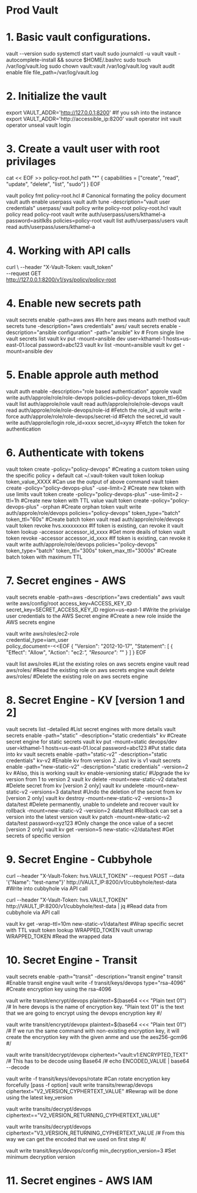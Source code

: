# Prod Vault #

# 1. Basic vault configurations.

vault --version
sudo systemctl start vault
sudo journalctl -u vault
vault -autocomplete-install && source $HOME/.bashrc
sudo touch /var/log/vault.log
sudo chown vault:vault /var/log/vault.log
vault audit enable file file_path=/var/log/vault.log

# 2. Initialize the vault

export VAULT_ADDR='http://127.0.0.1:8200' #If you ssh into the instance
export VAULT_ADDR='http://accessible_ip:8200'
vault operator init
vault operator unseal
vault login

# 3. Create a vault user with root privilages

cat << EOF >> policy-root.hcl 
path "*" {
capabilities = ["create", "read", "update", "delete", "list", "sudo"]
} 
EOF

vault policy fmt policy-root.hcl # Canonical formating the policy document
vault auth enable userpass
vault auth tune -description="vault user credentials" userpass/
vault policy write policy-root policy-root.hcl
vault policy read policy-root
vault write auth/userpass/users/kthamel-a password=asitlk8s policies=policy-root
vault list auth/userpass/users
vault read auth/userpass/users/kthamel-a

# 4. Working with API calls

curl \ 
--header "X-Vault-Token: vault_token" \
--request GET  
http://127.0.0.1:8200/v1/sys/policy/policy-root 

# 4. Enable new secrets path

vault secrets enable -path=aws aws  #In here aws means auth method
vault secrets tune -description="aws credentials" aws/
vault secrets enable -description="ansible configuration" -path="ansible" kv # From single line
vault secrets list
vault kv put -mount=ansible dev user=kthamel-1 hosts=us-east-01.local password=abc123
vault kv list -mount=ansible
vault kv get -mount=ansible dev

# 5. Enable approle auth method

vault auth enable -description="role based authentication" approle
vault write auth/approle/role/role-devops policies=policy-devops token_ttl=60m
vault list auth/approle/role
vault read auth/approle/role/role-devops
vault read auth/approle/role/role-devops/role-id #Fetch the role_id 
vault write -force auth/approle/role/role-devops/secret-id #Fetch the secret_id
vault write auth/approle/login role_id=xxxx secret_id=xyxy #Fetch the token for authentication

# 6. Authenticate with tokens

vault token create -policy="policy-devops" #Creating a custom token using the specific policy + default
cat ~/.vault-token
vault token lookup token_value_XXXX #Can use the output of above command
vault token create -policy="policy-devops-plus" -use-limit=2 #Create new token with use limits
vault token create -policy="policy-devops-plus" -use-limit=2 -ttl=1h #Create new token with TTL value
vault token create -policy="policy-devops-plus" -orphan #Create orphan token
vault write auth/approle/role/devops policies="policy-devops" token_type="batch" token_ttl="60s" #Create batch token
vault read auth/approle/role/devops
vault token revoke hvs.xxxxxxxxx #If token is existing, can revoke it
vault token lookup -accessor accessor_id_xxxx #Get more deails of token
vault token revoke -accessor accessor_id_xxxx #If token is existing, can revoke it
vault write auth/approle/role/devops policies="policy-devops" token_type="batch" token_ttl="300s" token_max_ttl="3000s" #Create batch token with maximum TTL

# 7. Secret engines - AWS

vault secrets enable -path=aws -description="aws credentials" aws
vault write aws/config/root access_key=ACCESS_KEY_ID secret_key=SECRET_ACCESS_KEY_ID region=us-east-1 
#Write the privialge user credentials to the AWS Secret engine
#Create a new role inside the AWS secrets engine

vault write aws/roles/ec2-role \
    credential_type=iam_user \
    policy_document=-<<EOF
{
  "Version": "2012-10-17",
  "Statement": [
    {
      "Effect": "Allow",
      "Action": "ec2:*",
      "Resource": "*"
    }
  ]
}
EOF

vault list aws/roles    #List the existing roles on aws secrets engine
vault read aws/roles/   #Read the existing role on aws secrets engine
vault delete aws/roles/ #Delete the existing role on aws secrets engine

# 8. Secret Engine - KV [version 1 and 2]

vault secrets list -detailed #List secret engines with more details
vault secrets enable -path="static" -description="static credentials" kv #Create secret engine for static secrets
vault kv put -mount=static devops/dev user=kthamel-1 hosts=us-east-01.local password=abc123 #Put static data into kv
vault secrets enable -path="static-v2" -description="static credentials" kv-v2 #Enable kv from version 2. Just kv is v1
vault secrets enable -path="new-static-v2" -description="static credentials" -version=2 kv #Also, this is working
vault kv enable-versioning static/ #Upgrade the kv version from 1 to version 2
vault kv delete -mount=new-static-v2 data/test #Delete secret from kv [version 2 only]
vault kv undelete -mount=new-static-v2 -versions=3 data/test #Undo the deletion of the secret from kv [version 2 only]
vault kv destroy -mount=new-static-v2 -versions=3 data/test #Delete permanently, unable to undelete and recover
vault kv rollback -mount=new-static-v2 -version=2 data/test #Rollback can set a version into the latest version
vault kv patch -mount=new-static-v2 data/test password=xyz123 #Only change the once value of a secret [version 2 only]
vault kv get -version=5 new-static-v2/data/test #Get secrets of specific version

# 9. Secret Engine - Cubbyhole

curl --header "X-Vault-Token: hvs.VAULT_TOKEN" --request POST --data '{"Name": "test-name"}' http://VAULT_IP:8200/v1/cubbyhole/test-data #Write into cubbyhole via API call

curl --header "X-Vault-Token: hvs.VAULT_TOKEN" http://VAULT_IP:8200/v1/cubbyhole/test-data | jq #Read data from cubbyhole via API call

vault kv get -wrap-ttl=10m new-static-v1/data/test #Wrap specific secret with TTL
vault token lookup WRAPPED_TOKEN
vault unwrap WRAPPED_TOKEN #Read the wrapped data

# 10. Secret Engine - Transit
vault secrets enable -path="transit" -description="transit engine" transit #Enable transit engine
vault write -f transit/keys/devops type="rsa-4096" #Create encryption key using the rsa-4096 

vault write transit/encrypt/devops plaintext=$(base64 <<< "Plain text 01") 
/# In here devops is the name of encryption key. "Plain text 01" is the text that we are going to encrypt using the devops encryption key #/

vault write transit/encrypt/devopx plaintext=$(base64 <<< "Plain text 01") 
/# If we run the same command with non-existing encryption key, it will create the encryption key with the given anme and use the aes256-gcm96 #/

vault write transit/decrypt/devopx ciphertext="vault:v1:ENCRYPTED_TEXT"
/# This has to be decode using Base64 /#
echo ENCODED_VALUE | base64 --decode

vault write -f transit/keys/devops/rotate #Can rotate encryption key forcefully [pass -f option]
vault write transits/rewrap/devops ciphertext="V2_VERSION_CYPHERTEXT_VALUE" #Rewrap will be done using the latest key_version

vault write transits/decrypt/devops ciphertext=="V2_VERSION_RETURNING_CYPHERTEXT_VALUE"

vault write transits/decrypt/devops ciphertext="V3_VERSION_RETURNING_CYPHERTEXT_VALUE
/# From this way we can get the encoded that we used on first step #/

vault write transit/keys/devops/config min_decryption_version=3 #Set minimum decryption version

# 11. Secret engines - AWS IAM
